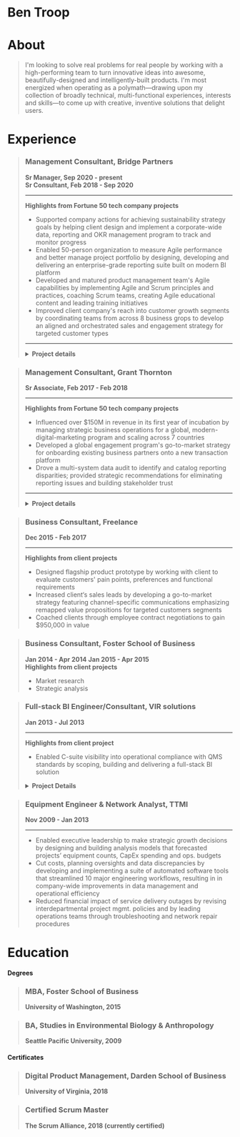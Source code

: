 # Ben Troop

# About

> I'm looking to solve real problems for real people by working with a high-performing team to turn innovative ideas into awesome, beautifully-designed and intelligently-built products. I'm most energized when operating as a polymath—drawing upon my collection of broadly technical, multi-functional experiences, interests and skills—to come up with creative, inventive solutions that delight users.



# Experience
>### Management Consultant, Bridge Partners
>**Sr Manager, Sep 2020 - present**  
>**Sr Consultant, Feb 2018 - Sep 2020**  
>
>---
>
>**Highlights from Fortune 50 tech company projects**   
>
>- Supported company actions for achieving sustainability strategy goals by helping client design and implement a corporate-wide data, reporting and OKR management program to track and monitor progress
>- Enabled 50-person organization to measure Agile performance and better manage project portfolio by designing, developing and delivering an enterprise-grade reporting suite built on modern BI platform
>- Developed and matured product management team's Agile capabilities by implementing Agile and Scrum principles and practices, coaching Scrum teams, creating Agile educational content and leading training initiatives
>- Improved client company's reach into customer growth segments by coordinating teams from across 8 business grops to develop an aligned and orchestrated sales and engagement strategy for targeted customer types
> ---
>
>
><details>
>  <summary><b>Project details</b></summary>
>
>  
  ><b>OKR, data, reporting and tooling management for cross-org PMO</b>
  >- Influenced corporate strategy by facilitating the development of organization-wide OKRs for 10 different programs scoped to 10, 1 and 1/2 year time frames and by leading the OKR rollout across the company's 14 major business groups
  >- Implemented program processes to incrase 
  >- Guided client 
  >- Improved PMO efficiency by designing and building a business-focused process for collecting and managing Organized business-side intake and management process around tooling requests so that ideas were vetted and mature when handing to technical product and development teams for building
  >- Fostered consultant growth through career coaching and development
>
>---
  ><b>Product management for org operations</b>
  >- Successfully delivered resource management tool to client by observing stakeholder activities, aggregating stakeholder feedback, developing and prioritizing backlog and collaborating with development team to ensure build met business needs
  >- Delivered Enterprise- 
  >- Reduced by designing 
  >- Developed prioritized backlog
>  
>---
  ><b>Agile implementation and management</b>
  >- Implemented and fostered Agile frameworks within the organization
  >- high performing, collaborative teams
  >- higher quality of work
  >- better work life
>
>---
  ><b>Marketing and sales strategy programs development</b>
  >- Led cross-org team within to research market trends and design and implement new marketing and sales strategies targeting growth customer segments and industries
  >- Influenced positive SLT perception of Startup segment opportunity by crafting strategy pitch addressing startup needs, industry trends, competitive landscape and client priorities
  >- Demonstrated ROI potential of Startup investment opportunity by collaborating with financial SMEs to build research-based financial models
  >- Enabled client to grow share of the startup ecosystem by facilitating cross-org strategic alignment and producing a customer engagement playbook containing cross-team orchestration and customer journey guidance
  >- Assisted 20+ Startups move to client platform by helping Startup LTs map business needs against available engagement programs and navigate onboarding processes
>  
>
></details>

[//]: # (I've worked on a number of different projects as a management consultant with bridge. Bridge Partners'  is project excellence and sales & marketing strategy and execution.)


[//]: # (Emphasis on product management surrounding reporting, data and tooling needs to support business functions. This includes understanding business problems, developing and prioritizing development backlogs, and working closely with development teams to ensure that the products and features match the business need. Often organization required that a process be put into place to manage the request intake and validation process.)



>### Management Consultant, Grant Thornton
>**Sr Associate, Feb 2017 - Feb 2018**
>
>--- 
>**Highlights from Fortune 50 tech company projects**   
>- Influenced over $150M in revenue in its first year of incubation by managing strategic business operations for a global, modern-digital-marketing program and scaling across 7 countries 
>- Developed a global engagement program's go-to-market strategy for onboarding existing business partners onto a new transaction platform
>- Drove a multi-system data audit to identify and catalog reporting disparities; provided strategic recommendations for eliminating reporting issues and building stakeholder trust
>---
><details>
  ><summary><b>Project details</b></summary>
  >
  ><b>Global modern marketing program management</b>  
  >- Attributed $150M in influenced revenue to an automated global, digital marketing program by driving process improvements to optimize integrated marketing-and-sales pipeline performance
  >- Rolled out program refresh to 4 existing and 3 new global markets by managing launch activities across content, social, web, marketing operations, sales, reporting and field teams
  >- Piloted new program content and features by managing end-to-end A/B testing process, including scoping experiments through cross-org collaboration, designing tests, translating objectives into technical requirements and analyzing pre and post data
  >
  >---
  >
  ><b>Global partner marketing program strategy</b>
  >
  >---
  >
  ><b>Global modern marketing data audit</b>
  >
></details>






>### Business Consultant, Freelance
>**Dec 2015 - Feb 2017**
>
>---  
>**Highlights from client projects**  
>- Designed flagship product prototype by working with client to evaluate customers' pain points, preferences and functional requirements
>- Increased client‘s sales leads by developing a go-to-market strategy featuring channel-specific communications emphasizing remapped value propositions for targeted customers segments
>- Coached clients through employee contract negotiations to gain $950,000 in value






>### Business Consultant, Foster School of Business
>**Jan 2014 - Apr 2014**
>**Jan 2015 - Apr 2015**  
>**Highlights from client projects**  
>- Market research
>- Strategic analysis





>### Full-stack BI Engineer/Consultant, VIR solutions
>**Jan 2013 - Jul 2013**
>
>---
>**Highlights from client project**  
>- Enabled C-suite visibility into operational compliance with QMS standards by scoping, building and delivering a full-stack BI solution
>
><details>
>  <summary><b>Project Details</b></summary>
>  - Provided client leadership insights into quality management performance by translating 10 industry-standard measures into firm-specific formulas that drove scorecard KPIs  
>  - Designed and built an automated ETL process to populate a back-end data warehousing service of RDBs and OLAP cubes that powered a client-facing BI dashboard featuring interactive real-time data and user-friendly, drill-down-capable visualizations  
>  - Delivered product at forecasted deadline by partnering with stakeholders to scope project objectives and requirements, by utilizing Agile methodologies to rapidly iterate through features and by leveraging team’s collective expertise to solve bugs and complete milestones  
></details>



>### Equipment Engineer & Network Analyst, TTMI
>**Nov 2009 - Jan 2013**
>
>---  
>- Enabled executive leadership to make strategic growth decisions by designing and building analysis models that forecasted projects’ equipment counts, CapEx spending and ops. budgets
>- Cut costs, planning oversights and data discrepancies by developing and implementing a suite of automated software tools that streamlined 10 major engineering workflows, resulting in in company-wide improvements in data management and operational efficiency 
>- Reduced financial impact of service delivery outages by revising interdepartmental project mgmt. policies and by leading operations teams through troubleshooting and network repair procedures




# Education

#### Degrees
>### MBA, Foster School of Business
>**University of Washington, 2015**


>### BA, Studies in Environmental Biology & Anthropology
>**Seattle Pacific University, 2009**



#### Certificates
>### Digital Product Management, Darden School of Business
>**University of Virginia, 2018**

>### Certified Scrum Master
>**The Scrum Alliance, 2018 (currently certified)**



